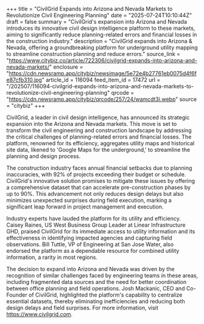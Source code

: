 +++
title = "CivilGrid Expands into Arizona and Nevada Markets to Revolutionize Civil Engineering Planning"
date = "2025-07-24T10:10:44Z"
draft = false
summary = "CivilGrid's expansion into Arizona and Nevada introduces its innovative civil design intelligence platform to these markets, aiming to significantly reduce planning-related errors and financial losses in the construction industry."
description = "CivilGrid expands into Arizona & Nevada, offering a groundbreaking platform for underground utility mapping to streamline construction planning and reduce errors."
source_link = "https://www.citybiz.co/article/722306/civilgrid-expands-into-arizona-and-nevada-markets/"
enclosure = "https://cdn.newsramp.app/citybiz/newsimage/5e72e4b27761eb0075d4f6fe87cfb310.jpg"
article_id = 116094
feed_item_id = 17472
url = "/202507/116094-civilgrid-expands-into-arizona-and-nevada-markets-to-revolutionize-civil-engineering-planning"
qrcode = "https://cdn.newsramp.app/citybiz/qrcode/257/24/wamcdt3i.webp"
source = "citybiz"
+++

<p>CivilGrid, a leader in civil design intelligence, has announced its strategic expansion into the Arizona and Nevada markets. This move is set to transform the civil engineering and construction landscape by addressing the critical challenges of planning-related errors and financial losses. The platform, renowned for its efficiency, aggregates utility maps and historical site data, likened to 'Google Maps for the underground,' to streamline the planning and design process.</p><p>The construction industry faces annual financial setbacks due to planning inaccuracies, with 92% of projects exceeding their budget or schedule. CivilGrid's innovative solution promises to mitigate these issues by offering a comprehensive dataset that can accelerate pre-construction phases by up to 90%. This advancement not only reduces design delays but also minimizes unexpected surprises during field execution, marking a significant leap forward in project management and execution.</p><p>Industry experts have lauded the platform for its utility and efficiency. Caisey Raines, US West Business Group Leader at Linear Infrastructure GHD, praised CivilGrid for its immediate access to utility information and its effectiveness in identifying impacted agencies and capturing field observations. Bill Tuttle, VP of Engineering at San Jose Water, also endorsed the platform as a dependable resource for combined utility information, a rarity in most regions.</p><p>The decision to expand into Arizona and Nevada was driven by the recognition of similar challenges faced by engineering teams in these areas, including fragmented data sources and the need for better coordination between office planning and field operations. Josh Mackanic, CEO and Co-Founder of CivilGrid, highlighted the platform's capability to centralize essential datasets, thereby eliminating inefficiencies and reducing both design delays and field surprises. For more information, visit <a href='https://www.civilgrid.com' rel='nofollow' target='_blank'>https://www.civilgrid.com</a>.</p>